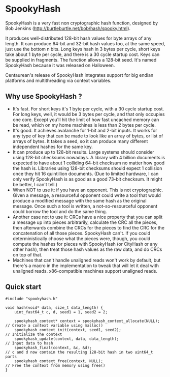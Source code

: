 SpookyHash
==========

SpookyHash is a very fast non cryptographic hash function, designed by Bob Jenkins (http://burtleburtle.net/bob/hash/spooky.html).

It produces well-distributed 128-bit hash values for byte arrays of any length.
It can produce 64-bit and 32-bit hash values too, at the same speed, just use the bottom n bits. Long keys hash in 3 bytes per cycle, short keys take about 1 byte per cycle, and there is a 30 cycle startup cost. Keys can be supplied in fragments.
The function allows a 128-bit seed. It's named SpookyHash because it was released on Halloween.

Centaurean's release of SpookyHash integrates support for big endian platforms and multithreading via context variables.

Why use SpookyHash ?
--------------------

* It's fast. For short keys it's 1 byte per cycle, with a 30 cycle startup cost. For long keys, well, it would be 3 bytes per cycle, and that only occupies one core. Except you'll hit the limit of how fast uncached memory can be read, which on my home machines is less than 2 bytes per cycle.
* It's good. It achieves avalanche for 1-bit and 2-bit inputs. It works for any type of key that can be made to look like an array of bytes, or list of arrays of bytes. It takes a seed, so it can produce many different independent hashes for the same key.
* It can produce up to 128-bit results. Large systems should consider using 128-bit checksums nowadays. A library with 4 billion documents is expected to have about 1 colliding 64-bit checksum no matter how good the hash is. Libraries using 128-bit checksums should expect 1 collision once they hit 16 quintillion documents. (Due to limited hardware, I can only verify SpookyHash is as good as a good 73-bit checksum. It might be better, I can't tell.)
* When NOT to use it: if you have an opponent. This is not cryptographic. Given a message, a resourceful opponent could write a tool that would produce a modified message with the same hash as the original message. Once such a tool is written, a not-so-resourceful opponent could borrow the tool and do the same thing.
* Another case not to use it: CRCs have a nice property that you can split a message up into pieces arbitrarily, calculate the CRC all the pieces, then afterwards combine the CRCs for the pieces to find the CRC for the concatenation of all those pieces. SpookyHash can't. If you could deterministically choose what the pieces were, though, you could compute the hashes for pieces with SpookyHash (or CityHash or any other hash), then treat those hash values as the raw data, and do CRCs on top of that.
* Machines that can't handle unaligned reads won't work by default, but there's a macro in the implementation to tweak that will let it deal with unaligned reads. x86-compatible machines support unaligned reads.

Quick start
-----------
    #include "spookyhash.h"

    void hash(void* data, size_t data_length) {
        uint_fast64_t c, d, seed1 = 1, seed2 = 2;
        
        spookyhash_context* context = spookyhash_context_allocate(NULL);    // Create a context variable using malloc()
        spookyhash_context_init(context, seed1, seed2);                     // Initialize the context
        spookyhash_update(context, data, data_length);                      // Input data to hash
        spookyhash_final(context, &c, &d);                                  // c and d now contain the resulting 128-bit hash in two uint64_t parts
        spookyhash_context_free(context, NULL);                             // Free the context from memory using free()
    }